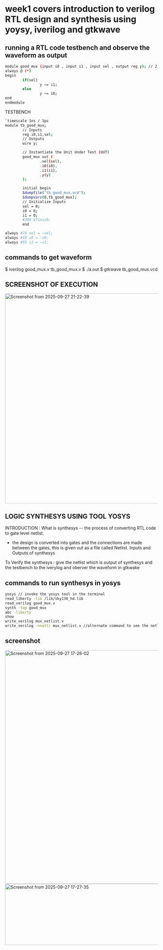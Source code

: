 # week1 covers introduction to verilog RTL design and synthesis using yoysy, iverilog and gtkwave
## running a RTL code testbench and observe the waveform as output 
```bash 
module good_mux (input i0 , input i1 , input sel , output reg y); // 2:1 mux 
always @ (*)
begin
        if(sel)
                y <= i1;
        else
                y <= i0;
end
endmodule
```

TESTBENCH 
```bash
`timescale 1ns / 1ps
module tb_good_mux;
        // Inputs
        reg i0,i1,sel;
        // Outputs
        wire y;

        // Instantiate the Unit Under Test (UUT)
        good_mux uut (
                .sel(sel),
                .i0(i0),
                .i1(i1),
                .y(y)
        );

        initial begin
        $dumpfile("tb_good_mux.vcd");
        $dumpvars(0,tb_good_mux);
        // Initialize Inputs
        sel = 0;
        i0 = 0;
        i1 = 0;
        #300 $finish;
        end

always #75 sel = ~sel;
always #10 i0 = ~i0;
always #55 i1 = ~i1;
```
## commands to get waveform
 
$ iverilog good_mux.v tb_good_mux.v
$ ./a.out
$ gtkwave tb_good_mux.vcd

## SCREENSHOT OF EXECUTION 

<img width="1181" height="690" alt="Screenshot from 2025-09-27 21-22-39" src="https://github.com/user-attachments/assets/2e90334f-8784-4c30-87e4-74c45909340e" />


## LOGIC SYNTHESYS USING TOOL YOSYS 
INTRODUCTION :
What is synthesys -- the process of converting RTL code to gate level netlist. 
* the design is converted into gates and the connections are made between the gates, this is given out as a file called Netlist.
Inputs and Outputs of synthesys




To Verify the synthesys : give the netlist which is output of synthesys and the testbench to the iverylog and oberver the waveform in gtkwake 

## commands to run synthesys in yosys 
``` bash 
yosys // invoke the yosys tool in the terminal
read_liberty -lib /lib/sky130_hd.lib
read_verilog good_mux.v 
synth -top good_mux
abc -liberty 
show
write_verilog mux_netlist.v 
write_verilog -noattr mux_netlist.v //alternate command to see the netlist file
```
## screenshot 
  <img width="1214" height="768" alt="Screenshot from 2025-09-27 17-26-02" src="https://github.com/user-attachments/assets/f76f91a0-d2dd-4770-aae8-67f307930a24" />
  <img width="525" height="201" alt="Screenshot from 2025-09-27 17-27-35" src="https://github.com/user-attachments/assets/76af45b5-493a-4e03-93cf-5d2537ed8246" />



